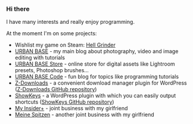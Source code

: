 ### Hi there

I have many interests and really enjoy programming.

At the moment I'm on some projects:

- Wishlist my game on Steam: [Hell Grinder](https://store.steampowered.com/app/2264110/Hell_Grinder/?utm_source=github)
- [URBAN BASE](https://urban-base.net?utm_source=github) - my main blog about photography, video and image editing with tutorials
- [URBAN BASE Store](https://store.urban-base.net?utm_source=github) - online store for digital assets like Lightroom presets, Photoshop brushes...
- [URBAN BASE Code](https://code.urban-base.net?utm_source=github) - fun blog for topics like programming tutorials
- [Z-Downloads](https://wordpress.org/plugins/z-downloads) - a convenient download manager plugin for WordPress ([Z-Downloads GitHub repository](https://github.com/mariojacob/z-downloads))
- [ShowKeys](https://wordpress.org/plugins/showkeys) - a WordPress plugin with which you can easily output shortcuts ([ShowKeys GitHub repository](https://github.com/mariojacob/showkeys))
- [My Insider+](https://myinsiderplus.com?utm_source=github) - joint business with my girlfriend
- [Meine Spitzen](https://meinespitzen.com?utm_source=github) - another joint business with my girlfriend
